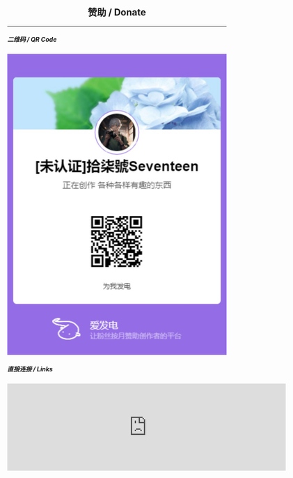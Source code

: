 <h2 align="center">赞助 / Donate</h2>

---

##### 二维码 / QR Code

![QR AFDIAN](imgs/donate.jfif)

##### 直接连接 / Links

<iframe src="https://afdian.net/leaflet?slug={se7entin}" width="640" scrolling="no" height="200" frameborder="0"></iframe>
